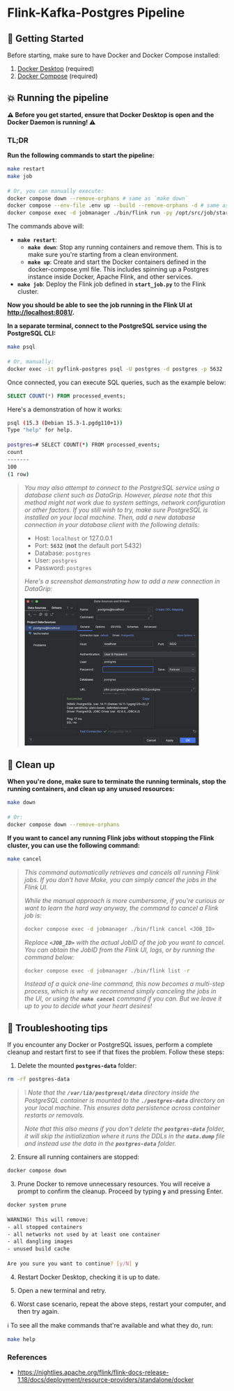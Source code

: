 # Flink-Kafka-Postgres Pipeline

## :pushpin: Getting Started

Before starting, make sure to have Docker and Docker Compose installed:

  1. [Docker Desktop](https://docs.docker.com/get-docker/) (required)
  2. [Docker Compose](https://docs.docker.com/compose/install/#installation-scenarios) (required)


## :boom: Running the pipeline

**:warning: Before you get started, ensure that Docker Desktop is open and the Docker Daemon is running! :warning:**

### TL;DR

**Run the following commands to start the pipeline:**

  ```bash
  make restart
  make job

  # Or, you can manually execute:
  docker compose down --remove-orphans # same as `make down`
  docker compose --env-file .env up --build --remove-orphans -d # same as `make up`
  docker compose exec -d jobmanager ./bin/flink run -py /opt/src/job/start_job.py --pyFiles /opt/src # same as `make job`
  ```

The commands above will:

- **`make restart`**:
  - **`make down`**: Stop any running containers and remove them. This is to make sure you're starting from a clean environment.
  - **`make up`**: Create and start the Docker containers defined in the docker-compose.yml file. This includes spinning up a Postgres instance inside Docker, Apache Flink, and other services.
- **`make job`**: Deploy the Flink job defined in **`start_job.py`** to the Flink cluster.

**Now you should be able to see the job running in the Flink UI at [http://localhost:8081/](http://localhost:8081/).**

**In a separate terminal, connect to the PostgreSQL service using the PostgreSQL CLI:**

  ```bash
  make psql

  # Or, manually:
  docker exec -it pyflink-postgres psql -U postgres -d postgres -p 5632
  ```

Once connected, you can execute SQL queries, such as the example below:

  ```sql
  SELECT COUNT(*) FROM processed_events;
  ```

Here's a demonstration of how it works:

  ```bash
  psql (15.3 (Debian 15.3-1.pgdg110+1))
  Type "help" for help.

  postgres=# SELECT COUNT(*) FROM processed_events;
  count
  -------
  100
  (1 row)
  ```

> 
> *You may also attempt to connect to the PostgreSQL service using a database client such as DataGrip. However, please note that this method might not work due to system settings, network configuration or other factors. If you still wish to try, make sure PostgreSQL is installed on your local machine. Then, add a new database connection in your database client with the following details:*
> - Host: `localhost` or 127.0.0.1
> - Port: **`5632`** (**not** the default port 5432)
> - Database: `postgres`
> - User: `postgres`
> - Password: `postgres`
>
> *Here's a screenshot demonstrating how to add a new connection in DataGrip:*
> 
> <img src="datagrip.png" alt="DataGrip Connect Data Source Screenshot" width="400">
>

## :broom: Clean up

**When you're done, make sure to terminate the running terminals, stop the running containers, and clean up any unused resources:**
    
```bash
make down

# Or:
docker compose down --remove-orphans
```

**If you want to cancel any running Flink jobs without stopping the Flink cluster, you can use the following command:**

```bash
make cancel
```

> *This command automatically retrieves and cancels all running Flink jobs. If you don't have Make, you can simply cancel the jobs in the Flink UI.*
>
> *While the manual approach is more cumbersome, if you're curious or want to learn the hard way anyway, the command to cancel a Flink job is:*
> 
> ```bash
> docker compose exec -d jobmanager ./bin/flink cancel <JOB_ID>
> ```
> 
> *Replace **`<JOB_ID>`** with the actual JobID of the job you want to cancel. You can obtain the JobID from the Flink UI, logs, or by running the command below:*
> 
> ```bash
> docker compose exec -d jobmanager ./bin/flink list -r
> ```
> 
> *Instead of a quick one-line command, this now becomes a multi-step process, which is why we recommend simply canceling the jobs in the UI, or using the **`make cancel`** command if you can. But we leave it up to you to decide what your heart desires!*


## :wrench: Troubleshooting tips

If you encounter any Docker or PostgreSQL issues, perform a complete cleanup and restart first to see if that fixes the problem. Follow these steps:

1. Delete the mounted **`postgres-data`** folder:

  ```bash
  rm -rf postgres-data
  ```

  >
  > :grey_exclamation: *Note that the **`/var/lib/postgresql/data`** directory inside the PostgreSQL container is mounted to the **`./postgres-data`** directory on your local machine. This ensures data persistence across container restarts or removals.*
  >
  > *Note that this also means if you don't delete the **`postgres-data`** folder, it will skip the initialization where it runs the DDLs in the **`data.dump`** file and instead use the data in the **`postgres-data`** folder.*
  > 


2. Ensure all running containers are stopped:

  ```bash
  docker compose down
  ```

3. Prune Docker to remove unnecessary resources. You will receive a prompt to confirm the cleanup. Proceed by typing **`y`** and pressing Enter.

  ```bash
  docker system prune

  WARNING! This will remove:
  - all stopped containers
  - all networks not used by at least one container
  - all dangling images
  - unused build cache

  Are you sure you want to continue? [y/N] y
  ```

4. Restart Docker Desktop, checking it is up to date.

5. Open a new terminal and retry.

6. Worst case scenario, repeat the above steps, restart your computer, and then try again.


:information_source: To see all the make commands that're available and what they do, run:

```bash
make help
```

### References
- https://nightlies.apache.org/flink/flink-docs-release-1.18/docs/deployment/resource-providers/standalone/docker
